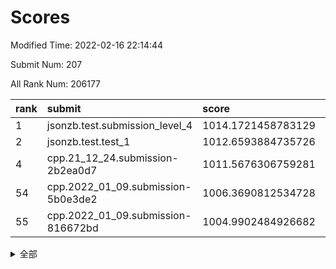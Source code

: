 # Scores

Modified Time: 2022-02-16 22:14:44

Submit Num: 207

All Rank Num: 206177

| rank |               submit               |       score        |       sigma        | pk_num |
| :--- | :--------------------------------- | :----------------- | :----------------- | :----- |
| 1    | jsonzb.test.submission_level_4     | 1014.1721458783129 | 0.8241996086037434 | 3984   |
| 2    | jsonzb.test.test_1                 | 1012.6593884735726 | 0.8215613205610124 | 3988   |
| 4    | cpp.21_12_24.submission-2b2ea0d7   | 1011.5676306759281 | 0.7706251648763323 | 3985   |
| 54   | cpp.2022_01_09.submission-5b0e3de2 | 1006.3690812534728 | 0.7478926775746151 | 3987   |
| 55   | cpp.2022_01_09.submission-816672bd | 1004.9902484926682 | 0.7138959740560122 | 3981   |


<details>
<summary>全部</summary>

| rank |                 submit                 |       score        |       sigma        | pk_num |
| :--- | :------------------------------------- | :----------------- | :----------------- | :----- |
| 1    | jsonzb.test.submission_level_4         | 1014.1721458783129 | 0.8241996086037434 | 3984   |
| 2    | jsonzb.test.test_1                     | 1012.6593884735726 | 0.8215613205610124 | 3988   |
| 3    | gobigger.level_3.submission_level_3_49 | 1011.6132632208177 | 0.7815677257052361 | 3984   |
| 4    | cpp.21_12_24.submission-2b2ea0d7       | 1011.5676306759281 | 0.7706251648763323 | 3985   |
| 5    | gobigger.level_3.submission_level_3_16 | 1011.2379504289693 | 0.7697887331917209 | 3984   |
| 6    | gobigger.level_3.submission_level_3_46 | 1011.096077394518  | 0.7852730737003959 | 3979   |
| 7    | gobigger.level_3.submission_level_3_20 | 1011.0048872356493 | 0.7553493484550089 | 3985   |
| 8    | gobigger.level_3.submission_level_3_43 | 1010.9865446889489 | 0.7706957352438393 | 3981   |
| 9    | gobigger.level_3.submission_level_3_18 | 1010.9583419133187 | 0.7650415572499869 | 3987   |
| 10   | gobigger.level_3.submission_level_3_28 | 1010.9141750671439 | 0.7514790072143206 | 3982   |
| 11   | gobigger.level_3.submission_level_3_8  | 1010.8963689690518 | 0.7963792385083639 | 3986   |
| 12   | gobigger.level_3.submission_level_3_19 | 1010.732038337107  | 0.7714938098862645 | 3986   |
| 13   | gobigger.level_3.submission_level_3_42 | 1010.7233839410897 | 0.7603501126406421 | 3987   |
| 14   | gobigger.level_3.submission_level_3_45 | 1010.6342169861649 | 0.7962170437327739 | 3984   |
| 15   | gobigger.level_3.submission_level_3_40 | 1010.4964646562652 | 0.7697586287455661 | 3984   |
| 16   | gobigger.level_3.submission_level_3_30 | 1010.4758958325306 | 0.7424834440311368 | 3984   |
| 17   | gobigger.level_3.submission_level_3_21 | 1010.2943546950213 | 0.752899116541741  | 3987   |
| 18   | gobigger.level_3.submission_level_3_15 | 1010.2744985492972 | 0.7685835746221241 | 3987   |
| 19   | gobigger.level_3.submission_level_3_32 | 1010.232613196617  | 0.7765504993323038 | 3984   |
| 20   | gobigger.level_3.submission_level_3_3  | 1010.2061574000115 | 0.7616354653904923 | 3983   |
| 21   | gobigger.level_3.submission_level_3_29 | 1010.0949920938173 | 0.761371573520256  | 3983   |
| 22   | gobigger.level_3.submission_level_3_0  | 1010.0886620347877 | 0.7702528870741205 | 3978   |
| 23   | gobigger.level_3.submission_level_3_14 | 1010.0641814640819 | 0.7476184921419823 | 3989   |
| 24   | gobigger.level_3.submission_level_3_10 | 1010.0362479461588 | 0.7505156762668298 | 3984   |
| 25   | gobigger.level_3.submission_level_3_41 | 1010.0352025195144 | 0.7746210965554915 | 3986   |
| 26   | gobigger.level_3.submission_level_3_13 | 1010.0004630032635 | 0.7470723729360574 | 3983   |
| 27   | gobigger.level_3.submission_level_3_34 | 1009.9825384080211 | 0.7715028572908172 | 3985   |
| 28   | gobigger.level_3.submission_level_3_35 | 1009.9566984569033 | 0.7449879891984743 | 3985   |
| 29   | gobigger.level_3.submission_level_3_26 | 1009.907189444931  | 0.7730560645990057 | 3984   |
| 30   | gobigger.level_3.submission_level_3_25 | 1009.8184986334675 | 0.7533411927034437 | 3986   |
| 31   | gobigger.level_3.submission_level_3_1  | 1009.6955165413802 | 0.7475462081811333 | 3988   |
| 32   | gobigger.level_3.submission_level_3_23 | 1009.685522774661  | 0.7603915875704088 | 3986   |
| 33   | gobigger.level_3.submission_level_3_4  | 1009.5405586089042 | 0.7337184751707204 | 3985   |
| 34   | gobigger.level_3.submission_level_3_9  | 1009.530997433616  | 0.7445912629050282 | 3986   |
| 35   | gobigger.level_3.submission_level_3_22 | 1009.4818770560177 | 0.7729308978412818 | 3986   |
| 36   | gobigger.level_3.submission_level_3_38 | 1009.4617452773302 | 0.7539724256650159 | 3984   |
| 37   | gobigger.level_3.submission_level_3_17 | 1009.4531352017227 | 0.746190885780255  | 3986   |
| 38   | gobigger.level_3.submission_level_3_7  | 1009.4002105957431 | 0.7555520203209529 | 3986   |
| 39   | gobigger.level_3.submission_level_3_33 | 1009.3696094995694 | 0.7315448424529337 | 3982   |
| 40   | gobigger.level_3.submission_level_3_24 | 1009.3220934611409 | 0.7925280647745022 | 3986   |
| 41   | gobigger.level_3.submission_level_3_6  | 1009.2009052531902 | 0.7365991728759723 | 3983   |
| 42   | gobigger.level_3.submission_level_3_31 | 1009.1498069143345 | 0.7529165617762719 | 3981   |
| 43   | gobigger.level_3.submission_level_3_11 | 1009.1184718124448 | 0.7361580476286395 | 3981   |
| 44   | gobigger.level_3.submission_level_3_2  | 1009.0929106278065 | 0.7364263791310306 | 3986   |
| 45   | gobigger.level_3.submission_level_3_27 | 1009.047749554108  | 0.7651614014472624 | 3983   |
| 46   | gobigger.level_3.submission_level_3_48 | 1008.9951702077784 | 0.7666726230535105 | 3982   |
| 47   | gobigger.level_3.submission_level_3_36 | 1008.7976706243941 | 0.7482328900117481 | 3979   |
| 48   | gobigger.level_3.submission_level_3_44 | 1008.7416064820243 | 0.739326143394805  | 3985   |
| 49   | gobigger.level_3.submission_level_3_5  | 1008.7186975752397 | 0.7573945262462938 | 3982   |
| 50   | gobigger.level_3.submission_level_3_47 | 1008.5338341735427 | 0.7221568767574879 | 3978   |
| 51   | gobigger.level_3.submission_level_3_37 | 1008.4006146804846 | 0.7360594779969111 | 3985   |
| 52   | gobigger.level_3.submission_level_3_39 | 1008.1754194700666 | 0.7460310850206641 | 3985   |
| 53   | gobigger.level_3.submission_level_3_12 | 1007.6582015706534 | 0.7372558398658502 | 3984   |
| 54   | cpp.2022_01_09.submission-5b0e3de2     | 1006.3690812534728 | 0.7478926775746151 | 3987   |
| 55   | cpp.2022_01_09.submission-816672bd     | 1004.9902484926682 | 0.7138959740560122 | 3981   |
| 56   | gobigger.level_1.submission_level_1_20 | 1004.9196269548156 | 0.7227109285265042 | 3987   |
| 57   | gobigger.level_1.submission_level_1_30 | 1004.6112682205234 | 0.7179998500956083 | 3983   |
| 58   | gobigger.level_1.submission_level_1_29 | 1004.4495548249869 | 0.7132837558466055 | 3984   |
| 59   | gobigger.level_1.submission_level_1_37 | 1004.3752068870685 | 0.7145367040530867 | 3981   |
| 60   | gobigger.level_1.submission_level_1_27 | 1004.2471384595697 | 0.7174799210632081 | 3984   |
| 61   | gobigger.level_1.submission_level_1_13 | 1004.1469032619277 | 0.7177920522527234 | 3983   |
| 62   | gobigger.level_1.submission_level_1_47 | 1004.0360243505065 | 0.7152205746435392 | 3987   |
| 63   | gobigger.level_1.submission_level_1_12 | 1004.0345128757996 | 0.714976189824565  | 3985   |
| 64   | gobigger.level_1.submission_level_1_10 | 1004.0303835357759 | 0.7164969195368606 | 3986   |
| 65   | gobigger.level_1.submission_level_1_15 | 1003.9908117027262 | 0.7319312771952853 | 3985   |
| 66   | gobigger.level_1.submission_level_1_48 | 1003.9896985410986 | 0.7255208202635647 | 3982   |
| 67   | gobigger.level_1.submission_level_1_35 | 1003.8900195474066 | 0.7180761516465193 | 3983   |
| 68   | gobigger.level_1.submission_level_1_26 | 1003.8744557347327 | 0.7183248901047969 | 3984   |
| 69   | gobigger.level_1.submission_level_1_1  | 1003.8083997915346 | 0.7193351319701916 | 3983   |
| 70   | gobigger.level_1.submission_level_1_6  | 1003.650825755951  | 0.7216404618332181 | 3984   |
| 71   | gobigger.level_1.submission_level_1_17 | 1003.6148243854839 | 0.7173836156978488 | 3981   |
| 72   | gobigger.level_1.submission_level_1_5  | 1003.5992897450171 | 0.7348117923149946 | 3981   |
| 73   | gobigger.level_1.submission_level_1_32 | 1003.5489692051086 | 0.7107832734489301 | 3983   |
| 74   | gobigger.level_1.submission_level_1_49 | 1003.4340184229028 | 0.7100419892984078 | 3983   |
| 75   | gobigger.level_1.submission_level_1_45 | 1003.4174328949633 | 0.7175893391713134 | 3986   |
| 76   | gobigger.level_1.submission_level_1_38 | 1003.3540036930285 | 0.7120024591486803 | 3985   |
| 77   | gobigger.level_1.submission_level_1_11 | 1003.3396688691029 | 0.7172770913806856 | 3982   |
| 78   | gobigger.level_1.submission_level_1_43 | 1003.3032894494955 | 0.7150567339957979 | 3979   |
| 79   | gobigger.level_1.submission_level_1_46 | 1003.2913904873504 | 0.7141944565804099 | 3985   |
| 80   | gobigger.level_1.submission_level_1_24 | 1003.2410012253312 | 0.7167928103007859 | 3990   |
| 81   | gobigger.level_1.submission_level_1_16 | 1003.1736568738798 | 0.7187148152819217 | 3989   |
| 82   | gobigger.level_1.submission_level_1_40 | 1003.1049945216922 | 0.7271891619192924 | 3986   |
| 83   | gobigger.level_1.submission_level_1_9  | 1003.0912448017533 | 0.7192616185607135 | 3982   |
| 84   | gobigger.level_1.submission_level_1_8  | 1003.0562713797636 | 0.723476975022998  | 3981   |
| 85   | gobigger.level_1.submission_level_1_42 | 1003.0473078513932 | 0.7166071542986103 | 3983   |
| 86   | gobigger.level_1.submission_level_1_14 | 1003.04274187397   | 0.7261802775600134 | 3979   |
| 87   | gobigger.level_1.submission_level_1_44 | 1003.0050798858733 | 0.7143225420454721 | 3981   |
| 88   | gobigger.level_1.submission_level_1_0  | 1002.9695078882685 | 0.7098081417850367 | 3982   |
| 89   | gobigger.level_1.submission_level_1_28 | 1002.9403058628586 | 0.7116661186460357 | 3987   |
| 90   | gobigger.level_1.submission_level_1_39 | 1002.9215739165613 | 0.7146066650426005 | 3986   |
| 91   | gobigger.level_1.submission_level_1_7  | 1002.8908838834748 | 0.7275835464780535 | 3986   |
| 92   | gobigger.level_1.submission_level_1_34 | 1002.8487835948837 | 0.7167214130122936 | 3983   |
| 93   | gobigger.level_1.submission_level_1_19 | 1002.8373294037129 | 0.7060300904944551 | 3977   |
| 94   | gobigger.level_1.submission_level_1_22 | 1002.8089305065383 | 0.7170106307693025 | 3981   |
| 95   | gobigger.level_1.submission_level_1_21 | 1002.7988274388949 | 0.7069224784914886 | 3978   |
| 96   | gobigger.level_1.submission_level_1_33 | 1002.7474638884204 | 0.7128689332692213 | 3988   |
| 97   | gobigger.level_1.submission_level_1_18 | 1002.6693952277603 | 0.7028917004154573 | 3979   |
| 98   | gobigger.level_1.submission_level_1_4  | 1002.574482647659  | 0.7084234526157063 | 3983   |
| 99   | gobigger.level_1.submission_level_1_36 | 1002.4026422642057 | 0.7087488411344367 | 3982   |
| 100  | gobigger.level_1.submission_level_1_23 | 1002.3812807934221 | 0.7137528643879358 | 3985   |
| 101  | gobigger.level_1.submission_level_1_31 | 1001.9304461782782 | 0.6924756651773429 | 3980   |
| 102  | gobigger.level_1.submission_level_1_25 | 1001.7736253392258 | 0.7033409594446663 | 3986   |
| 103  | gobigger.level_1.submission_level_1_41 | 1001.7290373718191 | 0.7185967810641691 | 3975   |
| 104  | gobigger.level_1.submission_level_1_2  | 1001.707085061459  | 0.7141025366119453 | 3985   |
| 105  | gobigger.level_1.submission_level_1_3  | 1001.1826957494884 | 0.7107175443366793 | 3984   |
| 106  | gobigger.random.submission_random_44   | 997.2039479752626  | 0.7056335851268493 | 3982   |
| 107  | gobigger.random.submission_random_22   | 996.9546270803095  | 0.7049090092794545 | 3983   |
| 108  | gobigger.random.submission_random_5    | 996.8042088437464  | 0.7029710071389906 | 3986   |
| 109  | gobigger.random.submission_random_39   | 996.7480781771903  | 0.6942469342256177 | 3985   |
| 110  | gobigger.random.submission_random_2    | 996.6667220485432  | 0.7139532910905481 | 3983   |
| 111  | gobigger.random.submission_random_46   | 996.6661055720331  | 0.7077749749329768 | 3984   |
| 112  | gobigger.random.submission_random_32   | 996.6109170757884  | 0.7064925940129705 | 3986   |
| 113  | gobigger.random.submission_random_20   | 996.5989388427746  | 0.7063044317148589 | 3985   |
| 114  | gobigger.random.submission_random_25   | 996.5535820691533  | 0.7049813889433828 | 3986   |
| 115  | gobigger.random.submission_random_49   | 996.5286820963591  | 0.6980392541101996 | 3986   |
| 116  | gobigger.random.submission_random_31   | 996.4842773552668  | 0.7042745559797279 | 3991   |
| 117  | gobigger.random.submission_random_38   | 996.3619811049454  | 0.7057101472847016 | 3990   |
| 118  | gobigger.random.submission_random_9    | 996.3549546752379  | 0.7002549704813011 | 3980   |
| 119  | gobigger.random.submission_random_33   | 996.3249914678229  | 0.7106025455858876 | 3982   |
| 120  | gobigger.random.submission_random_11   | 996.32046973371    | 0.7140716036229212 | 3982   |
| 121  | gobigger.random.submission_random_12   | 996.2748708532125  | 0.7136098371585976 | 3985   |
| 122  | gobigger.random.submission_random_15   | 996.2523898624748  | 0.7067166504142139 | 3989   |
| 123  | gobigger.random.submission_random_28   | 996.2488228399255  | 0.6977940304398854 | 3980   |
| 124  | gobigger.random.submission_random_10   | 996.2146873611553  | 0.7163316022435576 | 3986   |
| 125  | gobigger.random.submission_random_16   | 996.1551451512314  | 0.72189477277649   | 3983   |
| 126  | gobigger.random.submission_random_8    | 996.1453438164637  | 0.6967277550707045 | 3981   |
| 127  | gobigger.random.submission_random_41   | 996.1195830346358  | 0.7209198418621235 | 3982   |
| 128  | gobigger.random.submission_random_17   | 996.0984693315369  | 0.7123485408005674 | 3985   |
| 129  | gobigger.random.submission_random_0    | 996.060807644852   | 0.7057251648054604 | 3987   |
| 130  | gobigger.random.submission_random_1    | 996.0117233300601  | 0.7130686833794279 | 3983   |
| 131  | gobigger.random.submission_random_37   | 995.9849252913021  | 0.7008829505044218 | 3987   |
| 132  | gobigger.random.submission_random_3    | 995.9314572503916  | 0.7174942235395572 | 3984   |
| 133  | gobigger.random.submission_random_4    | 995.890587154906   | 0.7081579523857026 | 3987   |
| 134  | gobigger.random.submission_random_29   | 995.8327764645161  | 0.7222140586673129 | 3989   |
| 135  | gobigger.random.submission_random_34   | 995.8147769145345  | 0.7302294563823188 | 3979   |
| 136  | gobigger.random.submission_random_47   | 995.7896948630654  | 0.7121510730494062 | 3985   |
| 137  | gobigger.random.submission_random_42   | 995.6984584713351  | 0.708908111046859  | 3985   |
| 138  | gobigger.random.submission_random_36   | 995.5959705949491  | 0.7032622557969954 | 3984   |
| 139  | gobigger.random.submission_random_30   | 995.5726949712617  | 0.7162909525578739 | 3986   |
| 140  | gobigger.random.submission_random_40   | 995.5693286079735  | 0.7239650753972724 | 3980   |
| 141  | gobigger.random.submission_random_48   | 995.5237173302736  | 0.7196227046023255 | 3983   |
| 142  | gobigger.random.submission_random_23   | 995.4451617448625  | 0.7315271409077575 | 3985   |
| 143  | gobigger.random.submission_random_14   | 995.4253982697844  | 0.7226461018828579 | 3982   |
| 144  | gobigger.random.submission_random_43   | 995.3957685841267  | 0.6982110267546118 | 3987   |
| 145  | gobigger.random.submission_random_35   | 995.3928332376188  | 0.7145163088436788 | 3986   |
| 146  | gobigger.random.submission_random_21   | 995.3495825224315  | 0.7068228715466958 | 3986   |
| 147  | gobigger.random.submission_random_45   | 995.3348297847567  | 0.7010136221002599 | 3982   |
| 148  | gobigger.random.submission_random_26   | 995.3328966594114  | 0.7106766209326245 | 3982   |
| 149  | gobigger.random.submission_random_13   | 995.2979286777222  | 0.7140977165157286 | 3984   |
| 150  | gobigger.random.submission_random_6    | 995.2305096912519  | 0.7098781044329775 | 3981   |
| 151  | gobigger.random.submission_random_24   | 995.1376994065256  | 0.7100123220402618 | 3984   |
| 152  | gobigger.random.submission_random_18   | 995.0609651554213  | 0.726201708102759  | 3981   |
| 153  | gobigger.random.submission_random_7    | 994.8973911897494  | 0.7292127576354909 | 3988   |
| 154  | gobigger.random.submission_random_19   | 994.7466508196319  | 0.7071426933551761 | 3982   |
| 155  | gobigger.level_2.submission_level_2_45 | 994.5889248725243  | 0.7094117754721627 | 3979   |
| 156  | gobigger.random.submission_random_27   | 994.4785589965518  | 0.7413560449037984 | 3987   |
| 157  | gobigger.level_2.submission_level_2_21 | 994.0021559233492  | 0.7439410033403863 | 3989   |
| 158  | gobigger.level_2.submission_level_2_5  | 993.7934799228385  | 0.7282922298217929 | 3987   |
| 159  | gobigger.level_2.submission_level_2_49 | 993.6247971675252  | 0.7454407275391026 | 3988   |
| 160  | gobigger.level_2.submission_level_2_32 | 993.6215433465513  | 0.7612840104391386 | 3982   |
| 161  | gobigger.level_2.submission_level_2_4  | 993.4429942716748  | 0.7387499295470079 | 3983   |
| 162  | gobigger.level_2.submission_level_2_18 | 993.4298570666798  | 0.7378837310238046 | 3986   |
| 163  | gobigger.level_2.submission_level_2_27 | 993.4065283156002  | 0.7304286371022296 | 3986   |
| 164  | gobigger.level_2.submission_level_2_38 | 993.0432401368553  | 0.7444770231593494 | 3985   |
| 165  | gobigger.level_2.submission_level_2_48 | 993.0338816787535  | 0.7386584089116427 | 3984   |
| 166  | gobigger.level_2.submission_level_2_41 | 993.0316865077134  | 0.7370456642241744 | 3981   |
| 167  | gobigger.level_2.submission_level_2_36 | 992.9338539732544  | 0.7328850416059077 | 3986   |
| 168  | gobigger.level_2.submission_level_2_39 | 992.8917018943932  | 0.7298873948549405 | 3985   |
| 169  | gobigger.level_2.submission_level_2_33 | 992.8446151059264  | 0.7480327893259091 | 3980   |
| 170  | gobigger.level_2.submission_level_2_7  | 992.8003169736191  | 0.7336339593344195 | 3986   |
| 171  | gobigger.level_2.submission_level_2_22 | 992.6840457906189  | 0.7390761856149868 | 3981   |
| 172  | gobigger.level_2.submission_level_2_13 | 992.5863237526291  | 0.7720314628890469 | 3980   |
| 173  | gobigger.level_2.submission_level_2_9  | 992.5656567959234  | 0.7429244023402508 | 3984   |
| 174  | gobigger.level_2.submission_level_2_1  | 992.4696235623366  | 0.743665688924859  | 3981   |
| 175  | gobigger.level_2.submission_level_2_6  | 992.4430049971946  | 0.7487686084726658 | 3987   |
| 176  | gobigger.level_2.submission_level_2_10 | 992.4126097884155  | 0.7376058900986516 | 3988   |
| 177  | gobigger.level_2.submission_level_2_11 | 992.4100526226548  | 0.730330760835489  | 3984   |
| 178  | gobigger.level_2.submission_level_2_12 | 992.3405091051691  | 0.7510456968691657 | 3982   |
| 179  | gobigger.level_2.submission_level_2_34 | 992.3334441145006  | 0.7273645596081801 | 3984   |
| 180  | gobigger.level_2.submission_level_2_15 | 992.3197991807065  | 0.7477308228671179 | 3980   |
| 181  | gobigger.level_2.submission_level_2_25 | 992.1816918394883  | 0.7398810543769467 | 3985   |
| 182  | gobigger.level_2.submission_level_2_28 | 992.1530284347128  | 0.7227053745607558 | 3983   |
| 183  | gobigger.level_2.submission_level_2_40 | 992.1388114147861  | 0.7380645469135492 | 3985   |
| 184  | gobigger.level_2.submission_level_2_47 | 992.135076630639   | 0.7359751291481479 | 3984   |
| 185  | gobigger.level_2.submission_level_2_29 | 992.1274350730805  | 0.7313160253088776 | 3984   |
| 186  | gobigger.level_2.submission_level_2_31 | 992.0242189350353  | 0.7414678890426016 | 3984   |
| 187  | gobigger.level_2.submission_level_2_24 | 992.0051983256441  | 0.7356278470744131 | 3990   |
| 188  | gobigger.level_2.submission_level_2_8  | 991.9819074776295  | 0.7649312636791404 | 3980   |
| 189  | gobigger.level_2.submission_level_2_16 | 991.9296476959723  | 0.7417497831060836 | 3985   |
| 190  | gobigger.level_2.submission_level_2_44 | 991.7799703937943  | 0.749714158138699  | 3985   |
| 191  | gobigger.level_2.submission_level_2_14 | 991.7670828690977  | 0.7353123573163798 | 3988   |
| 192  | gobigger.level_2.submission_level_2_19 | 991.7527606034836  | 0.7301654858460848 | 3986   |
| 193  | gobigger.level_2.submission_level_2_42 | 991.7481194672605  | 0.7522480027004921 | 3987   |
| 194  | gobigger.level_2.submission_level_2_17 | 991.6159996270471  | 0.7393852519077436 | 3985   |
| 195  | gobigger.level_2.submission_level_2_2  | 991.5880331291894  | 0.7327479810597546 | 3988   |
| 196  | gobigger.level_2.submission_level_2_23 | 991.5368189956412  | 0.7406347350437283 | 3990   |
| 197  | gobigger.level_2.submission_level_2_30 | 991.3760871709815  | 0.757348814791747  | 3983   |
| 198  | gobigger.level_2.submission_level_2_0  | 991.3108428569543  | 0.7401064202420702 | 3989   |
| 199  | gobigger.level_2.submission_level_2_20 | 991.3043470983132  | 0.770238015492367  | 3981   |
| 200  | gobigger.level_2.submission_level_2_43 | 991.2337739724925  | 0.7581303085237394 | 3986   |
| 201  | gobigger.level_2.submission_level_2_37 | 991.1062142873424  | 0.7514956022149738 | 3984   |
| 202  | gobigger.level_2.submission_level_2_35 | 991.0421728254611  | 0.7644951321313137 | 3987   |
| 203  | gobigger.level_2.submission_level_2_3  | 990.1663729668828  | 0.7497181429759363 | 3981   |
| 204  | gobigger.level_2.submission_level_2_26 | 989.6218702724346  | 0.7650717520248902 | 3985   |
| 205  | gobigger.level_2.submission_level_2_46 | 989.4927720961201  | 0.7637193889380557 | 3981   |
| 206  | gobigger.none.submission_none_1        | 978.7251831846972  | 1.1951172229383176 | 3991   |
| 207  | gobigger.none.submission_none_0        | 975.9783971545933  | 1.3835198028229834 | 3983   |

</details>